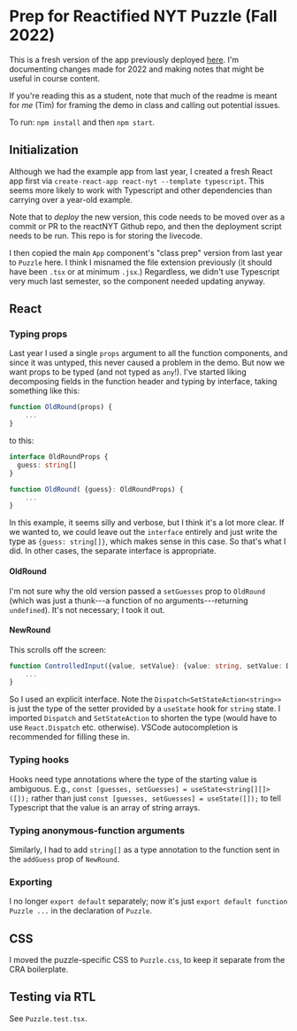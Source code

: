 # Prep for Reactified NYT Puzzle (Fall 2022)

This is a fresh version of the app previously deployed [here](https://github.com/tnelson/reactNYT). I'm documenting changes made for 2022 and making notes that might be useful in course content.

If you're reading this as a student, note that much of the readme is meant for _me_ (Tim) for framing the demo in class and calling out potential issues.

To run: `npm install` and then `npm start`.

## Initialization

Although we had the example app from last year, I created a fresh React app first via `create-react-app react-nyt --template typescript`. This seems more likely to work with Typescript and other dependencies than carrying over a year-old example. 

Note that to _deploy_ the new version, this code needs to be moved over as a commit or PR to the reactNYT Github repo, and then the deployment script needs to be run. This repo is for storing the livecode.

I then copied the main `App` component's "class prep" version from last year to `Puzzle` here. I think I misnamed the file extension previously (it should have been `.tsx` or at minimum `.jsx`.) Regardless, we didn't use Typescript very much last semester, so the component needed updating anyway.

## React 

### Typing props

Last year I used a single `props` argument to all the function components, and since it was untyped, this never caused a problem in the demo. But now we want props to be typed (and not typed as `any`!). I've started liking decomposing fields in the function header and typing by interface, taking something like this: 

```typescript
function OldRound(props) {
    ...
}
```
to this:
```typescript
interface OldRoundProps {
  guess: string[]
}

function OldRound( {guess}: OldRoundProps) {
    ...
}
```

In this example, it seems silly and verbose, but I think it's a lot more clear. If we wanted to, we could leave out the `interface` entirely and just write the type as `{guess: string[]}`, which makes sense in this case. So that's what I did. In other cases, the separate interface is appropriate.

#### OldRound

I'm not sure why the old version passed a `setGuesses` prop to `OldRound` (which was just a thunk---a function of no arguments---returning `undefined`). It's not necessary; I took it out.

#### NewRound

This scrolls off the screen:

```typescript
function ControlledInput({value, setValue}: {value: string, setValue: Dispatch<SetStateAction<string>>}) {
    ...
}
```

So I used an explicit interface. Note the `Dispatch<SetStateAction<string>>` is just the type of the setter provided by a `useState` hook for `string` state. I imported `Dispatch` and `SetStateAction` to shorten the type (would have to use `React.Dispatch` etc. otherwise). VSCode autocompletion is recommended for filling these in.

### Typing hooks

Hooks need type annotations where the type of the starting value is ambiguous. E.g., `const [guesses, setGuesses] = useState<string[][]>([]);` rather than just `const [guesses, setGuesses] = useState([]);` to tell Typescript that the value is an array of string arrays.

### Typing anonymous-function arguments

Similarly, I had to add `string[]` as a type annotation to the function sent in the `addGuess` prop of `NewRound`. 

### Exporting 

I no longer `export default` separately; now it's just `export default function Puzzle ...` in the declaration of `Puzzle`. 

## CSS

I moved the puzzle-specific CSS to `Puzzle.css`, to keep it separate from the CRA boilerplate.

## Testing via RTL

See `Puzzle.test.tsx`.

